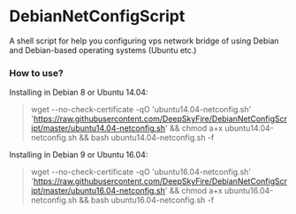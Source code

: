 # DebianNetConfigScript
A shell script for help you configuring vps network bridge of using Debian and Debian-based operating systems (Ubuntu etc.)

### How to use?

Installing in Debian 8 or Ubuntu 14.04:

> wget --no-check-certificate -qO 'ubuntu14.04-netconfig.sh' 'https://raw.githubusercontent.com/DeepSkyFire/DebianNetConfigScript/master/ubuntu14.04-netconfig.sh' && chmod a+x ubuntu14.04-netconfig.sh && bash ubuntu14.04-netconfig.sh -f

Installing in Debian 9 or Ubuntu 16.04:

> wget --no-check-certificate -qO 'ubuntu16.04-netconfig.sh' 'https://raw.githubusercontent.com/DeepSkyFire/DebianNetConfigScript/master/ubuntu16.04-netconfig.sh' && chmod a+x ubuntu16.04-netconfig.sh && bash ubuntu16.04-netconfig.sh -f

